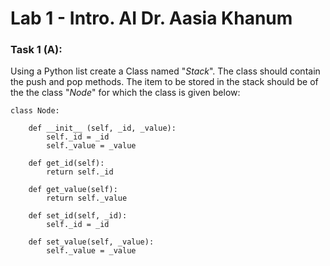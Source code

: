 # Lab 1 -  Intro. AI Dr. Aasia Khanum



### Task 1 (A):
Using a Python list create a Class named "*Stack*". The class should contain the push and pop methods. The item to be stored in the stack should be of the the class "*Node*" for which the class is given below:

```
class Node:

    def __init__ (self, _id, _value):
        self._id = _id
        self._value = _value
    
    def get_id(self):
        return self._id

    def get_value(self):
        return self._value
    
    def set_id(self, _id):
        self._id = _id

    def set_value(self, _value):
        self._value = _value
```